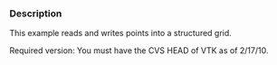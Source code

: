 ### Description
This example reads and writes points into a structured grid.

Required version: You must have the CVS HEAD of VTK as of 2/17/10.
